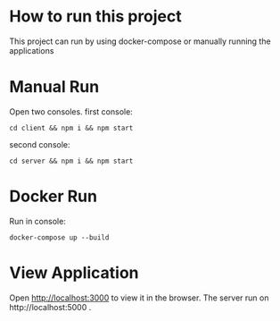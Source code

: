 # How to run this project

This project can run by using docker-compose or manually running the applications

# Manual Run

Open two consoles.
first console:

```console
cd client && npm i && npm start
```

second console:

```console
cd server && npm i && npm start
```

# Docker Run

Run in console:

```console
docker-compose up --build
```

# View Application

Open [http://localhost:3000](http://localhost:3000) to view it in the browser.
The server run on http://localhost:5000 .
